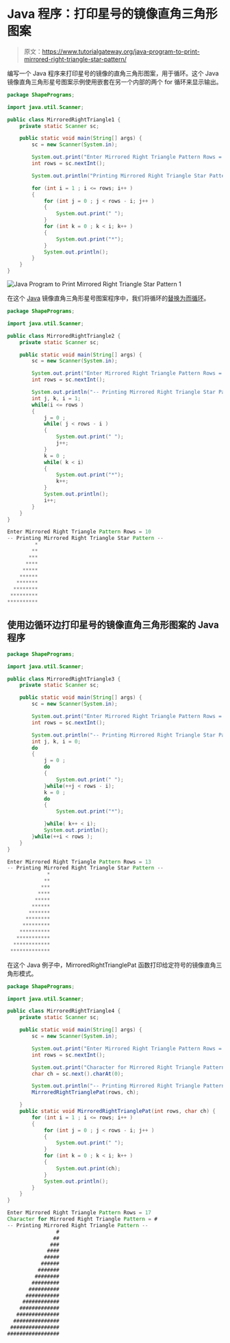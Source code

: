 # Java 程序：打印星号的镜像直角三角形图案

> 原文：<https://www.tutorialgateway.org/java-program-to-print-mirrored-right-triangle-star-pattern/>

编写一个 Java 程序来打印星号的镜像的直角三角形图案，用于循环。这个 Java 镜像直角三角形星号图案示例使用嵌套在另一个内部的两个 for 循环来显示输出。

```java
package ShapePrograms;

import java.util.Scanner;

public class MirroredRightTriangle1 {
	private static Scanner sc;

	public static void main(String[] args) {
		sc = new Scanner(System.in);

		System.out.print("Enter Mirrored Right Triangle Pattern Rows = ");
		int rows = sc.nextInt();

		System.out.println("Printing Mirrored Right Triangle Star Pattern");

		for (int i = 1 ; i <= rows; i++ ) 
		{
			for (int j = 0 ; j < rows - i; j++ ) 
			{
				System.out.print(" ");
			}
			for (int k = 0 ; k < i; k++ ) 
			{
				System.out.print("*");
			}
			System.out.println();
		}
	}
}
```

![Java Program to Print Mirrored Right Triangle Star Pattern 1](img/3f59ad798412048287e5554a1d4ae6d8.png)

在这个 [Java](https://www.tutorialgateway.org/learn-java-programs/) 镜像直角三角形星号图案程序中，我们将循环的[替换为](https://www.tutorialgateway.org/java-for-loop/)[而循环](https://www.tutorialgateway.org/java-while-loop/)。

```java
package ShapePrograms;

import java.util.Scanner;

public class MirroredRightTriangle2 {
	private static Scanner sc;

	public static void main(String[] args) {
		sc = new Scanner(System.in);

		System.out.print("Enter Mirrored Right Triangle Pattern Rows = ");
		int rows = sc.nextInt();

		System.out.println("-- Printing Mirrored Right Triangle Star Pattern --");
		int j, k, i = 1;
		while(i <= rows ) 
		{
			j = 0 ;
			while( j < rows - i ) 
			{
				System.out.print(" ");
				j++;
			}
			k = 0 ;
			while( k < i) 
			{
				System.out.print("*");
				k++;
			}
			System.out.println();
			i++;
		}
	}
}
```

```java
Enter Mirrored Right Triangle Pattern Rows = 10
-- Printing Mirrored Right Triangle Star Pattern --
         *
        **
       ***
      ****
     *****
    ******
   *******
  ********
 *********
**********
```

## 使用边循环边打印星号的镜像直角三角形图案的 Java 程序

```java
package ShapePrograms;

import java.util.Scanner;

public class MirroredRightTriangle3 {
	private static Scanner sc;

	public static void main(String[] args) {
		sc = new Scanner(System.in);

		System.out.print("Enter Mirrored Right Triangle Pattern Rows = ");
		int rows = sc.nextInt();

		System.out.println("-- Printing Mirrored Right Triangle Star Pattern --");
		int j, k, i = 0;
		do
		{
			j = 0 ;
			do
			{
				System.out.print(" ");
			}while(++j < rows - i);
			k = 0 ;
			do 
			{
				System.out.print("*");

			}while( k++ < i);
			System.out.println();
		}while(++i < rows );
	}
}
```

```java
Enter Mirrored Right Triangle Pattern Rows = 13
-- Printing Mirrored Right Triangle Star Pattern --
             *
            **
           ***
          ****
         *****
        ******
       *******
      ********
     *********
    **********
   ***********
  ************
 *************
```

在这个 Java 例子中，MirroredRightTrianglePat 函数打印给定符号的镜像直角三角形模式。

```java
package ShapePrograms;

import java.util.Scanner;

public class MirroredRightTriangle4 {
	private static Scanner sc;

	public static void main(String[] args) {
		sc = new Scanner(System.in);

		System.out.print("Enter Mirrored Right Triangle Pattern Rows = ");
		int rows = sc.nextInt();

		System.out.print("Character for Mirrored Right Triangle Pattern = ");
		char ch = sc.next().charAt(0);

		System.out.println("-- Printing Mirrored Right Triangle Pattern --");
		MirroredRightTrianglePat(rows, ch);

	}
	public static void MirroredRightTrianglePat(int rows, char ch) {
		for (int i = 1 ; i <= rows; i++ ) 
		{
			for (int j = 0 ; j < rows - i; j++ ) 
			{
				System.out.print(" ");
			}
			for (int k = 0 ; k < i; k++ ) 
			{
				System.out.print(ch);
			}
			System.out.println();
		}
	}
}
```

```java
Enter Mirrored Right Triangle Pattern Rows = 17
Character for Mirrored Right Triangle Pattern = #
-- Printing Mirrored Right Triangle Pattern --
                #
               ##
              ###
             ####
            #####
           ######
          #######
         ########
        #########
       ##########
      ###########
     ############
    #############
   ##############
  ###############
 ################
#################
```